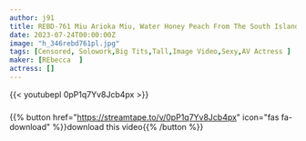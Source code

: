 ```yaml
---
author: j91
title: REBD-761 Miu Arioka Miu, Water Honey Peach From The South Island
date: 2023-07-24T00:00:00Z
image: "h_346rebd761pl.jpg"
tags: [Censored, Solowork,Big Tits,Tall,Image Video,Sexy,AV Actress	]
maker: [REbecca  ]
actress: []
---
```



{{< youtubepl 0pP1q7Yv8Jcb4px >}}
###

{{% button href="https://streamtape.to/v/0pP1q7Yv8Jcb4px" icon="fas fa-download" %}}download this video{{% /button %}}
